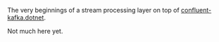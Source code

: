 
The very beginnings of a stream processing layer on top of [confluent-kafka.dotnet](https://github.com/confluentinc/confluent-kafka-dotnet).

Not much here yet.
